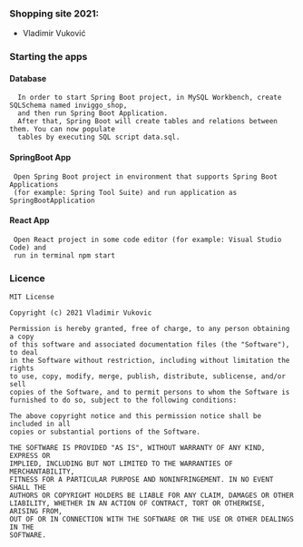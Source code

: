 ### Shopping site 2021:
* Vladimir Vuković

### Starting the apps

#### Database
      In order to start Spring Boot project, in MySQL Workbench, create SQLSchema named inviggo_shop,
      and then run Spring Boot Application.
      After that, Spring Boot will create tables and relations between them. You can now populate 
      tables by executing SQL script data.sql.
    
#### SpringBoot App
     Open Spring Boot project in environment that supports Spring Boot Applications 
     (for example: Spring Tool Suite) and run application as SpringBootApplication

#### React App
     Open React project in some code editor (for example: Visual Studio Code) and 
     run in terminal npm start

### Licence
    MIT License

    Copyright (c) 2021 Vladimir Vukovic

    Permission is hereby granted, free of charge, to any person obtaining a copy
    of this software and associated documentation files (the "Software"), to deal
    in the Software without restriction, including without limitation the rights
    to use, copy, modify, merge, publish, distribute, sublicense, and/or sell
    copies of the Software, and to permit persons to whom the Software is
    furnished to do so, subject to the following conditions:

    The above copyright notice and this permission notice shall be included in all
    copies or substantial portions of the Software.

    THE SOFTWARE IS PROVIDED "AS IS", WITHOUT WARRANTY OF ANY KIND, EXPRESS OR
    IMPLIED, INCLUDING BUT NOT LIMITED TO THE WARRANTIES OF MERCHANTABILITY,
    FITNESS FOR A PARTICULAR PURPOSE AND NONINFRINGEMENT. IN NO EVENT SHALL THE
    AUTHORS OR COPYRIGHT HOLDERS BE LIABLE FOR ANY CLAIM, DAMAGES OR OTHER
    LIABILITY, WHETHER IN AN ACTION OF CONTRACT, TORT OR OTHERWISE, ARISING FROM,
    OUT OF OR IN CONNECTION WITH THE SOFTWARE OR THE USE OR OTHER DEALINGS IN THE
    SOFTWARE.
